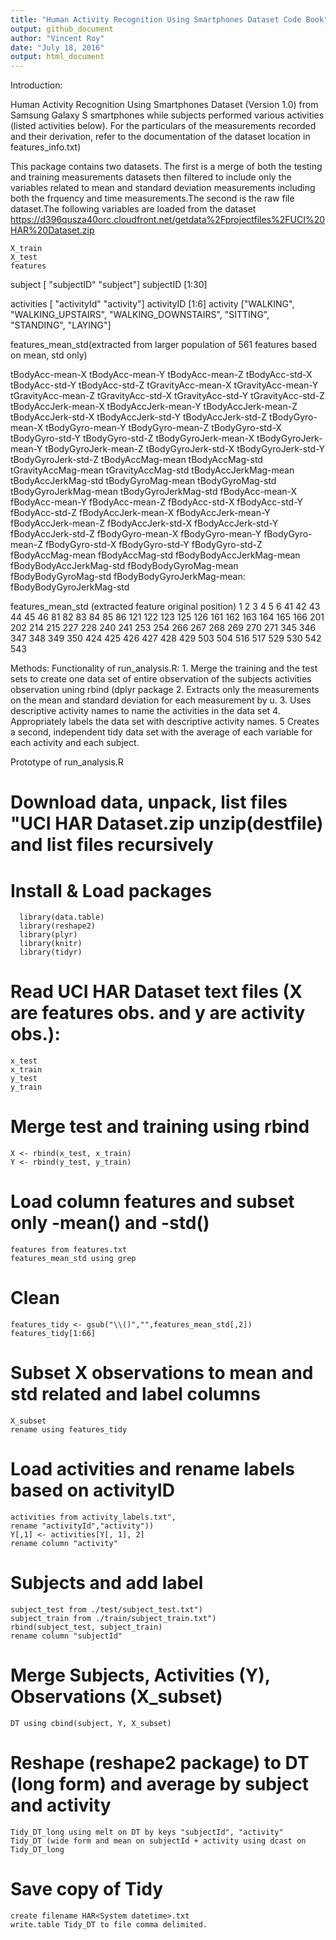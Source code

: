 ```yaml
---
title: "Human Activity Recognition Using Smartphones Dataset Code Book"
output: github_document
author: "Vincent Roy"
date: "July 18, 2016"
output: html_document
---
```

           

Introduction:

  Human Activity Recognition Using Smartphones Dataset (Version 1.0) from
  Samsung Galaxy S smartphones while subjects performed various activities
  (listed activities below). For the particulars of the measurements
  recorded and their derivation, refer to the documentation of the dataset
  location in features_info.txt)

  This package contains two datasets. The first is a merge of both the testing 
  and training measurements datasets then filtered to include only the variables
  related to mean and standard deviation measurements including both the 
  frquency and time measurements.The second is the raw file dataset.The 
  following variables are loaded from the dataset
  https://d396qusza40orc.cloudfront.net/getdata%2Fprojectfiles%2FUCI%20HAR%20Dataset.zip
  

    X_train
    X_test
    features


subject [ "subjectID" "subject"]
subjectID [1:30]

 
activities [ "activityId" "activity"]
activityID [1:6]
activity ["WALKING", "WALKING_UPSTAIRS", "WALKING_DOWNSTAIRS", "SITTING", "STANDING", "LAYING"]


features_mean_std(extracted from larger population of 561 features based on mean, std only)

tBodyAcc-mean-X
tBodyAcc-mean-Y
tBodyAcc-mean-Z
tBodyAcc-std-X
tBodyAcc-std-Y
tBodyAcc-std-Z
tGravityAcc-mean-X
tGravityAcc-mean-Y
tGravityAcc-mean-Z
tGravityAcc-std-X
tGravityAcc-std-Y
tGravityAcc-std-Z
tBodyAccJerk-mean-X
tBodyAccJerk-mean-Y
tBodyAccJerk-mean-Z
tBodyAccJerk-std-X
tBodyAccJerk-std-Y
tBodyAccJerk-std-Z
tBodyGyro-mean-X
tBodyGyro-mean-Y
tBodyGyro-mean-Z
tBodyGyro-std-X
tBodyGyro-std-Y
tBodyGyro-std-Z
tBodyGyroJerk-mean-X
tBodyGyroJerk-mean-Y
tBodyGyroJerk-mean-Z
tBodyGyroJerk-std-X
tBodyGyroJerk-std-Y
tBodyGyroJerk-std-Z
tBodyAccMag-mean
tBodyAccMag-std
tGravityAccMag-mean
tGravityAccMag-std
tBodyAccJerkMag-mean
tBodyAccJerkMag-std
tBodyGyroMag-mean
tBodyGyroMag-std
tBodyGyroJerkMag-mean
tBodyGyroJerkMag-std
fBodyAcc-mean-X
fBodyAcc-mean-Y
fBodyAcc-mean-Z
fBodyAcc-std-X
fBodyAcc-std-Y
fBodyAcc-std-Z
fBodyAccJerk-mean-X
fBodyAccJerk-mean-Y
fBodyAccJerk-mean-Z
fBodyAccJerk-std-X
fBodyAccJerk-std-Y
fBodyAccJerk-std-Z
fBodyGyro-mean-X
fBodyGyro-mean-Y
fBodyGyro-mean-Z
fBodyGyro-std-X
fBodyGyro-std-Y
fBodyGyro-std-Z
fBodyAccMag-mean
fBodyAccMag-std
fBodyBodyAccJerkMag-mean
fBodyBodyAccJerkMag-std
fBodyBodyGyroMag-mean
fBodyBodyGyroMag-std
fBodyBodyGyroJerkMag-mean:
fBodyBodyGyroJerkMag-std


features_mean_std  (extracted feature original position)
 1   2   3   4   5   6  41  42  43  44  45  46  81  82  83  84  85  86 121 122 123
125 126 161 162 163 164 165 166 201 202 214 215 227 228 240 241 253 254 266 267
268 269 270 271 345 346 347 348 349 350 424 425 426 427 428 429 503 504 516 517 529
530 542 543

Methods:
  Functionality of run_analysis.R: 1. Merge the training and the test sets to 
  create one data set of entire observation of the subjects activities observation
  uning rbind (dplyr package 2. Extracts only the measurements on the mean and 
  standard deviation for each measurement by u. 3. Uses descriptive activity names
  to name the activities in the data set 4. Appropriately labels the data set with
  descriptive activity names. 5  Creates a second, independent tidy data set with 
  the average of each variable for each activity and each subject.

Prototype of run_analysis.R
# Download data, unpack, list files "UCI HAR Dataset.zip unzip(destfile) and list files recursively
    
# Install & Load packages
      library(data.table)
      library(reshape2)
      library(plyr)
      library(knitr)
      library(tidyr)
  
# Read UCI HAR Dataset text files (X are features obs. and y are activity obs.): 
    x_test 
    x_train 
    y_test 
    y_train 

# Merge test and training using rbind
    X <- rbind(x_test, x_train)
    Y <- rbind(y_test, y_train)
  
# Load column features and subset only -mean() and -std() 
    features from features.txt
    features_mean_std using grep
    
# Clean
    features_tidy <- gsub("\\()","",features_mean_std[,2])
    features_tidy[1:66]

# Subset X observations to mean and std related and label columns
    X_subset
    rename using features_tidy

# Load activities and rename labels based on activityID
    activities from activity_labels.txt", 
    rename "activityId","activity"))
    Y[,1] <- activities[Y[, 1], 2]
    rename column "activity"
    
# Subjects and add label
    subject_test from ./test/subject_test.txt")
    subject_train from ./train/subject_train.txt")
    rbind(subject_test, subject_train)
    rename column "subjectId"

# Merge Subjects, Activities (Y), Observations (X_subset)
    DT using cbind(subject, Y, X_subset)
    
# Reshape (reshape2 package) to DT (long form) and average by subject and activity
    Tidy_DT_long using melt on DT by keys "subjectId", "activity" 
    Tidy_DT (wide form and mean on subjectId + activity using dcast on Tidy_DT_long

# Save copy of Tidy 
    create filename HAR<System datetime>.txt
    write.table Tidy_DT to file comma delimited.